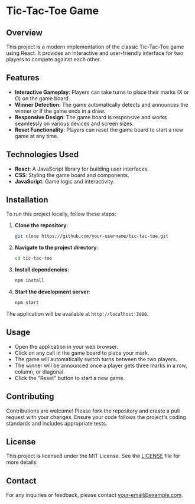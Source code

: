 # Tic-Tac-Toe Game

## Overview

This project is a modern implementation of the classic Tic-Tac-Toe game using React. It provides an interactive and user-friendly interface for two players to compete against each other.

## Features

- **Interactive Gameplay**: Players can take turns to place their marks (X or O) on the game board.
- **Winner Detection**: The game automatically detects and announces the winner or if the game ends in a draw.
- **Responsive Design**: The game board is responsive and works seamlessly on various devices and screen sizes.
- **Reset Functionality**: Players can reset the game board to start a new game at any time.

## Technologies Used

- **React**: A JavaScript library for building user interfaces.
- **CSS**: Styling the game board and components.
- **JavaScript**: Game logic and interactivity.

## Installation

To run this project locally, follow these steps:

1. **Clone the repository**:
    ```bash
    git clone https://github.com/your-username/tic-tac-toe.git
    ```

2. **Navigate to the project directory**:
    ```bash
    cd tic-tac-toe
    ```

3. **Install dependencies**:
    ```bash
    npm install
    ```

4. **Start the development server**:
    ```bash
    npm start
    ```

The application will be available at `http://localhost:3000`.

## Usage

- Open the application in your web browser.
- Click on any cell in the game board to place your mark.
- The game will automatically switch turns between the two players.
- The winner will be announced once a player gets three marks in a row, column, or diagonal.
- Click the "Reset" button to start a new game.

## Contributing

Contributions are welcome! Please fork the repository and create a pull request with your changes. Ensure your code follows the project's coding standards and includes appropriate tests.

## License

This project is licensed under the MIT License. See the [LICENSE](LICENSE) file for more details.

## Contact

For any inquiries or feedback, please contact [your-email@example.com](mailto:your-email@example.com).
